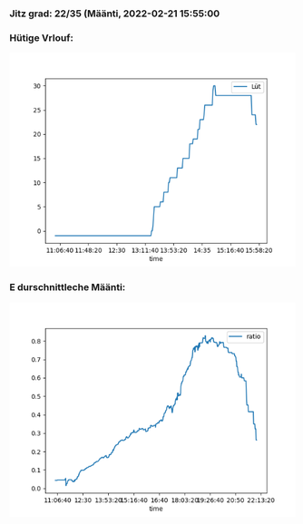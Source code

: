 ### Jitz grad: 22/35 (Määnti, 2022-02-21 15:55:00

### Hütige Vrlouf:
![Graph](Today.png)

### E durschnittleche Määnti:
![Graph](Määnti.png)